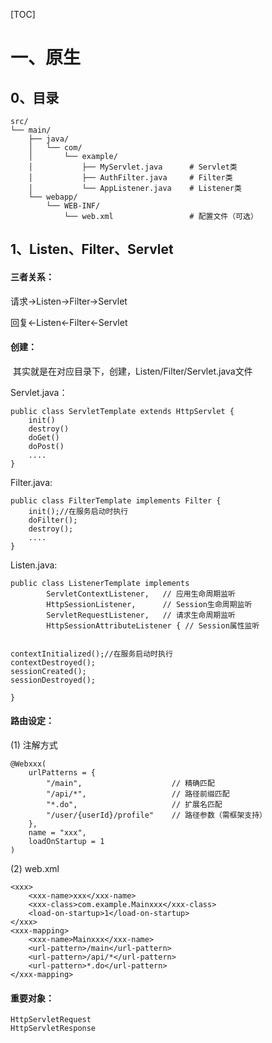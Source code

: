 



[TOC]

# 一、原生

## 0、目录

```
src/
└── main/
    ├── java/
    │   └── com/
    │       └── example/
    │           ├── MyServlet.java      # Servlet类
    │           ├── AuthFilter.java     # Filter类
    │           └── AppListener.java    # Listener类
    └── webapp/
        └── WEB-INF/
            └── web.xml                 # 配置文件（可选）
```

## 1、Listen、Filter、Servlet

#### 三者关系：

请求->Listen->Filter->Servlet

回复<-Listen<-Filter<-Servlet

#### 创建：

​	其实就是在对应目录下，创建，Listen/Filter/Servlet.java文件

Servlet.java：

```
public class ServletTemplate extends HttpServlet {
	init()
	destroy()
	doGet()
	doPost()
	....
}
```

Filter.java:

```
public class FilterTemplate implements Filter {
	init();//在服务启动时执行
	doFilter();
	destroy();
	....
}
```

Listen.java:

```
public class ListenerTemplate implements 
        ServletContextListener,   // 应用生命周期监听
        HttpSessionListener,      // Session生命周期监听
        ServletRequestListener,   // 请求生命周期监听
        HttpSessionAttributeListener { // Session属性监听


contextInitialized();//在服务启动时执行
contextDestroyed();
sessionCreated();
sessionDestroyed();

}
```

#### 路由设定：

(1) 注解方式 

```
@Webxxx(
    urlPatterns = {
        "/main",                    // 精确匹配
        "/api/*",                   // 路径前缀匹配
        "*.do",                     // 扩展名匹配
        "/user/{userId}/profile"    // 路径参数（需框架支持）
    },
    name = "xxx",
    loadOnStartup = 1
)
```

(2) web.xml

```
<xxx>
    <xxx-name>xxx</xxx-name>
    <xxx-class>com.example.Mainxxx</xxx-class>
    <load-on-startup>1</load-on-startup>
</xxx>
<xxx-mapping>
    <xxx-name>Mainxxx</xxx-name>
    <url-pattern>/main</url-pattern>
    <url-pattern>/api/*</url-pattern>
    <url-pattern>*.do</url-pattern>
</xxx-mapping>
```

#### 重要对象：

```
HttpServletRequest
HttpServletResponse
```



